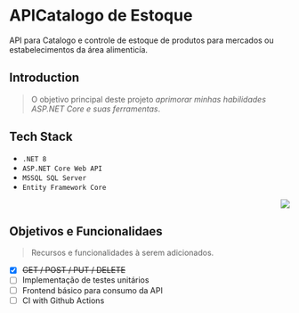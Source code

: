 <h1> APICatalogo de Estoque </h1>
<p>API para Catalogo e controle de estoque de produtos para mercados ou estabelecimentos da área alimenticía.</p>

## Introduction

> O objetivo principal deste projeto  *aprimorar minhas habilidades ASP.NET Core e suas ferramentas*.

## Tech Stack

- `.NET 8`
- `ASP.NET Core Web API`
- `MSSQL SQL Server`
- `Entity Framework Core`

<p align="right">
  <a href="https://skillicons.dev">
    <img src="https://skillicons.dev/icons?i=cs,dotnet,mysql" />
  </a>
</p>

## Objetivos e Funcionalidaes

> Recursos e funcionalidades à serem adicionados.

- [x] ~~GET / POST / PUT / DELETE~~
- [ ] Implementação de testes unitários
- [ ] Frontend básico para consumo da API
- [ ] CI with Github Actions

<br clear="left"/>
